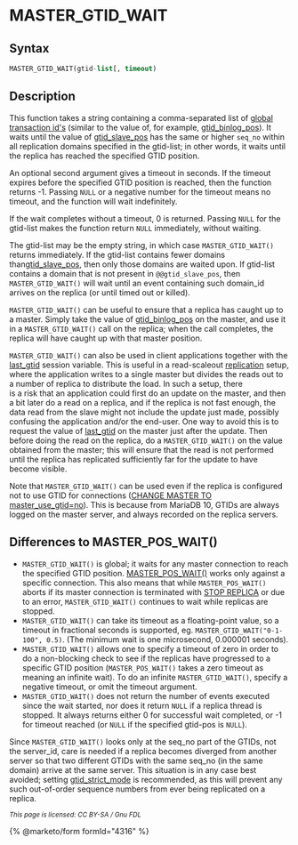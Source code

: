 # MASTER\_GTID\_WAIT

## Syntax

```sql
MASTER_GTID_WAIT(gtid-list[, timeout)
```

## Description

This function takes a string containing a comma-separated list of [global transaction id's](../../../../ha-and-performance/standard-replication/gtid.md) (similar to the value of, for example, [gtid\_binlog\_pos](../../../../ha-and-performance/standard-replication/gtid.md)). It waits until the value of [gtid\_slave\_pos](../../../../ha-and-performance/standard-replication/gtid.md) has the same or higher `seq_no` within all replication domains specified in the gtid-list; in other words, it waits until the replica has reached the specified GTID position.

An optional second argument gives a timeout in seconds. If the timeout expires before the specified GTID position is reached, then the function returns -1. Passing `NULL` or a negative number for the timeout means no timeout, and the function will wait indefinitely.

If the wait completes without a timeout, 0 is returned. Passing `NULL` for the  gtid-list makes the function return `NULL` immediately, without waiting.

The gtid-list may be the empty string, in which case `MASTER_GTID_WAIT()` returns immediately. If the gtid-list contains fewer domains than[gtid\_slave\_pos](../../../../ha-and-performance/standard-replication/gtid.md), then only those domains are waited upon. If gtid-list contains a domain that is not present in `@@gtid_slave_pos`, then `MASTER_GTID_WAIT()` will wait until an event containing such domain\_id arrives on the replica (or until timed out or killed).

`MASTER_GTID_WAIT()` can be useful to ensure that a replica has caught up to a master. Simply take the value of [gtid\_binlog\_pos](../../../../ha-and-performance/standard-replication/gtid.md) on the master, and use it in a `MASTER_GTID_WAIT()` call on the replica; when the call completes, the replica will have caught up with that master position.

`MASTER_GTID_WAIT()` can also be used in client applications together with the [last\_gtid](../../../../ha-and-performance/standard-replication/gtid.md) session variable. This is useful in a read-scaleout [replication](../../../../server-usage/storage-engines/myrocks/myrocks-and-replication.md) setup, where the application writes to a single master but divides the reads out to a number of replica to distribute the load. In such a setup, there\
is a risk that an application could first do an update on the master, and then a bit later do a read on a replica, and if the replica is not fast enough, the data read from the slave might not include the update just made, possibly confusing the application and/or the end-user. One way to avoid this is to request the value of [last\_gtid](../../../../ha-and-performance/standard-replication/gtid.md) on the master just after the update. Then before doing the read on the replica, do a `MASTER_GTID_WAIT()` on the value obtained from the master; this will ensure that the read is not performed until the replica has replicated sufficiently far for the update to have become visible.

Note that `MASTER_GTID_WAIT()` can be used even if the replica is configured not to use GTID for connections ([CHANGE MASTER TO master\_use\_gtid=no](../../../sql-statements/administrative-sql-statements/replication-statements/change-master-to.md#master_use_gtid)). This is because from MariaDB 10, GTIDs are always logged on the master server, and always recorded on the replica servers.

## Differences to MASTER\_POS\_WAIT()

* `MASTER_GTID_WAIT()` is global; it waits for any master connection to reach the specified GTID position. [MASTER\_POS\_WAIT()](master_pos_wait.md) works only against a specific connection. This also means that while `MASTER_POS_WAIT()` aborts if its master connection is terminated with [STOP REPLICA](../../../sql-statements/administrative-sql-statements/replication-statements/stop-replica.md) or due to an error, `MASTER_GTID_WAIT()` continues to wait while replicas are stopped.
* `MASTER_GTID_WAIT()` can take its timeout as a floating-point value, so a timeout in fractional seconds is supported, eg. `MASTER_GTID_WAIT("0-1-100", 0.5)`. (The minimum wait is one microsecond, 0.000001 seconds).
* `MASTER_GTID_WAIT()` allows one to specify a timeout of zero in order to do a non-blocking check to see if the replicas have progressed to a specific GTID position (`MASTER_POS_WAIT()` takes a zero timeout as meaning an infinite wait). To do an infinite `MASTER_GTID_WAIT()`, specify a negative timeout, or omit the timeout argument.
* `MASTER_GTID_WAIT()` does not return the number of events executed since the wait started, nor does it return `NULL` if a replica thread is stopped. It always returns either 0 for successful wait completed, or -1 for timeout reached (or `NULL` if the specified gtid-pos is `NULL`).

Since `MASTER_GTID_WAIT()` looks only at the seq\_no part of the GTIDs, not the server\_id, care is needed if a replica becomes diverged from another server so that two different GTIDs with the same seq\_no (in the same domain) arrive at the same server. This situation is in any case best avoided; setting [gtid\_strict\_mode](../../../../ha-and-performance/standard-replication/gtid.md) is recommended, as this will prevent any such out-of-order sequence numbers from ever being replicated on a replica.

<sub>_This page is licensed: CC BY-SA / Gnu FDL_</sub>

{% @marketo/form formId="4316" %}
